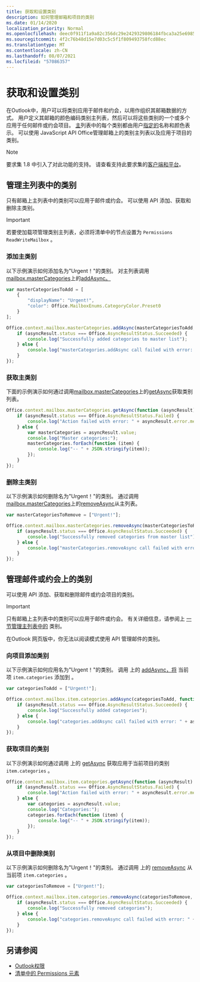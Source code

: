 ```yaml
---
title: 获取和设置类别
description: 如何管理邮箱和项目的类别
ms.date: 01/14/2020
localization_priority: Normal
ms.openlocfilehash: deec0f911f1a9a82c356dc29e2429329806184fbca3a25e6985219a0e87244fa
ms.sourcegitcommit: 4f2c76b48d15e7d03c5c5f1f809493758fcd88ec
ms.translationtype: MT
ms.contentlocale: zh-CN
ms.lasthandoff: 08/07/2021
ms.locfileid: "57086357"
---
```

# <a name="get-and-set-categories"></a>获取和设置类别

在Outlook中，用户可以将类别应用于邮件和约会，以用作组织其邮箱数据的方式。 用户定义其邮箱的颜色编码类别主列表，然后可以将这些类别的一个或多个应用于任何邮件或约会项目。 [主](/javascript/api/outlook/office.categorydetails)列表中的每个类别都由用户[指定的](/javascript/api/outlook/office.mailboxenums.categorycolor)名称和颜色表示。 可以使用 JavaScript API Office管理邮箱上的类别主列表以及应用于项目的类别。

> [!NOTE]
> 要求集 1.8 中引入了对此功能的支持。 请查看支持此要求集的[客户端和平台](../reference/requirement-sets/outlook-api-requirement-sets.md#requirement-sets-supported-by-exchange-servers-and-outlook-clients)。

## <a name="manage-categories-in-the-master-list"></a>管理主列表中的类别

只有邮箱上主列表中的类别可以应用于邮件或约会。 可以使用 API 添加、获取和删除主类别。

> [!IMPORTANT]
> 若要使加载项管理类别主列表，必须将清单中的节点设置为 `Permissions` `ReadWriteMailbox` 。

### <a name="add-master-categories"></a>添加主类别

以下示例演示如何添加名为"Urgent！"的类别。 对主列表调用[mailbox.masterCategories](/javascript/api/outlook/office.mailbox#masterCategories)上的[addAsync。](/javascript/api/outlook/office.mastercategories#addAsync_categories__options__callback_)

```js
var masterCategoriesToAdd = [
    {
        "displayName": "Urgent!",
        "color": Office.MailboxEnums.CategoryColor.Preset0
    }
];

Office.context.mailbox.masterCategories.addAsync(masterCategoriesToAdd, function (asyncResult) {
    if (asyncResult.status === Office.AsyncResultStatus.Succeeded) {
        console.log("Successfully added categories to master list");
    } else {
        console.log("masterCategories.addAsync call failed with error: " + asyncResult.error.message);
    }
});
```

### <a name="get-master-categories"></a>获取主类别

下面的示例演示如何通过调用[mailbox.masterCategories](/javascript/api/outlook/office.mailbox#masterCategories)上的[getAsync](/javascript/api/outlook/office.mastercategories#getAsync_options__callback_)获取类别列表。

```js
Office.context.mailbox.masterCategories.getAsync(function (asyncResult) {
    if (asyncResult.status === Office.AsyncResultStatus.Failed) {
        console.log("Action failed with error: " + asyncResult.error.message);
    } else {
        var masterCategories = asyncResult.value;
        console.log("Master categories:");
        masterCategories.forEach(function (item) {
            console.log("-- " + JSON.stringify(item));
        });
    }
});
```

### <a name="remove-master-categories"></a>删除主类别

以下示例演示如何删除名为"Urgent！"的类别。 通过调用[mailbox.masterCategories](/javascript/api/outlook/office.mailbox#masterCategories)上的[removeAsync](/javascript/api/outlook/office.mastercategories#removeAsync_categories__options__callback_)从主列表。

```js
var masterCategoriesToRemove = ["Urgent!"];

Office.context.mailbox.masterCategories.removeAsync(masterCategoriesToRemove, function (asyncResult) {
    if (asyncResult.status === Office.AsyncResultStatus.Succeeded) {
        console.log("Successfully removed categories from master list");
    } else {
        console.log("masterCategories.removeAsync call failed with error: " + asyncResult.error.message);
    }
});
```

## <a name="manage-categories-on-a-message-or-appointment"></a>管理邮件或约会上的类别

可以使用 API 添加、获取和删除邮件或约会项目的类别。

> [!IMPORTANT]
> 只有邮箱上主列表中的类别可以应用于邮件或约会。 有关详细信息，请参阅上 [一节管理主列表中的](#manage-categories-in-the-master-list) 类别。
>
> 在Outlook 网页版中，你无法以阅读模式使用 API 管理邮件的类别。

### <a name="add-categories-to-an-item"></a>向项目添加类别

以下示例演示如何应用名为"Urgent！"的类别。 调用 上的 [addAsync，将](/javascript/api/outlook/office.categories#addAsync_categories__options__callback_) 当前项 `item.categories` 添加到 。

```js
var categoriesToAdd = ["Urgent!"];

Office.context.mailbox.item.categories.addAsync(categoriesToAdd, function (asyncResult) {
    if (asyncResult.status === Office.AsyncResultStatus.Succeeded) {
        console.log("Successfully added categories");
    } else {
        console.log("categories.addAsync call failed with error: " + asyncResult.error.message);
    }
});
```

### <a name="get-an-items-categories"></a>获取项目的类别

以下示例演示如何通过调用 上的 [getAsync](/javascript/api/outlook/office.categories#getAsync_options__callback_) 获取应用于当前项目的类别 `item.categories` 。

```js
Office.context.mailbox.item.categories.getAsync(function (asyncResult) {
    if (asyncResult.status === Office.AsyncResultStatus.Failed) {
        console.log("Action failed with error: " + asyncResult.error.message);
    } else {
        var categories = asyncResult.value;
        console.log("Categories:");
        categories.forEach(function (item) {
            console.log("-- " + JSON.stringify(item));
        });
    }
});
```

### <a name="remove-categories-from-an-item"></a>从项目中删除类别

以下示例演示如何删除名为"Urgent！"的类别。 通过调用 上的 [removeAsync](/javascript/api/outlook/office.categories#removeAsync_categories__options__callback_) 从当前项 `item.categories` 。

```js
var categoriesToRemove = ["Urgent!"];

Office.context.mailbox.item.categories.removeAsync(categoriesToRemove, function (asyncResult) {
    if (asyncResult.status === Office.AsyncResultStatus.Succeeded) {
        console.log("Successfully removed categories");
    } else {
        console.log("categories.removeAsync call failed with error: " + asyncResult.error.message);
    }
});
```

## <a name="see-also"></a>另请参阅

- [Outlook权限](understanding-outlook-add-in-permissions.md)
- [清单中的 Permissions 元素](../reference/manifest/permissions.md)
